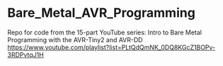 # Bare_Metal_AVR_Programming

Repo for code from the 15-part YouTube series: Intro to Bare Metal Programming with the AVR-Tiny2 and AVR-DD
https://www.youtube.com/playlist?list=PLtQdQmNK_0DQ8KGcZ1BOPv-3RDPvtqJ1H
